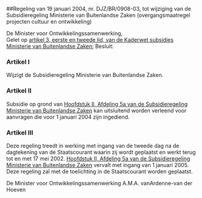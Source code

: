 <meta http-equiv='Content-Type' content='text/html; charset=utf-8' />

##Regeling van 19 januari 2004, nr. DJZ/BR/0908-03, tot wijziging van de Subsidieregeling Ministerie van Buitenlandse Zaken (overgangsmaatregel projecten cultuur en ontwikkeling)

De Minister voor Ontwikkelingssamenwerking,  
Gelet op [artikel 3, eerste en tweede lid, van de Kaderwet subsidies Ministerie van Buitenlandse Zaken](../../../../../../../../wet/kaderwet/subsidies/ministerie/van/buitenlandse/zaken/BWBR0010178/README.md);
Besluit:    

### Artikel  I  

Wijzigt de Subsidieregeling Ministerie van Buitenlandse Zaken.   

### Artikel  II  

Subsidie op grond van [Hoofdstuk II, Afdeling 5a van de Subsidieregeling Ministerie van Buitenlandse Zaken](../../../../../../../../ministeriele-regeling/subsidieregeling/ministerie/van/buitenlandse/zaken/BWBR0010173/README.md) kan uitsluitend worden verleend voor aanvragen die voor 1 januari 2004 zijn ingediend.  

### Artikel  III  

Deze regeling treedt in werking met ingang van de tweede dag na de dagtekening van de Staatscourant waarin zij wordt geplaatst en werkt terug tot en met 17 mei 2002. [Hoofdstuk II, Afdeling 5a van de Subsidieregeling Ministerie van Buitenlandse Zaken](../../../../../../../../ministeriele-regeling/subsidieregeling/ministerie/van/buitenlandse/zaken/BWBR0010173/README.md) vervalt met ingang van 1 januari 2005.  
Deze regeling zal met de toelichting in de Staatscourant worden geplaatst.   

De 
Minister voor Ontwikkelingssamenwerking
A.M.A. vanArdenne-van der Hoeven    
